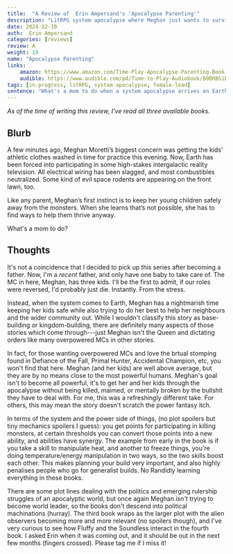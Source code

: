```yaml
---
title:  "A Review of  Erin Ampersand's 'Apocalypse Parenting'"
description: "LitRPG system apocalypse where Meghan just wants to survive it with her kids."
date: 2024-12-10
auth:  Erin Ampersand
categories: [reviews]
review: A
weight: 19
name: "Apocalypse Parenting"
links:
    amazon: https://www.amazon.com/Time-Play-Apocalypse-Parenting-Book-ebook/dp/B0B3XT4TCJ
    audible: https://www.audible.com/pd/Time-to-Play-Audiobook/B0BRBS1D87
tags: [in-progress, litRPG, system-apocalypse, female-lead]
sentence: "What's a mom to do when a system apocalypse arrives on Earth?"
---
```


*As of the time of writing this review, I've read all three available books.*

## Blurb

A few minutes ago, Meghan Moretti’s biggest concern was getting the kids’ athletic clothes washed in time for practice this evening. Now, Earth has been forced into participating in some high-stakes intergalactic reality television. All electrical wiring has been slagged, and most combustibles neutralized. Some kind of evil space rodents are appearing on the front lawn, too.

Like any parent, Meghan’s first instinct is to keep her young children safely away from the monsters. When she learns that’s not possible, she has to find ways to help them thrive anyway.

What's a mom to do?



## Thoughts

It's not a coincidence that I decided to pick up this series after becoming a father. Now, I'm a *recent* father, and only have one baby to take care of. The MC in here, Meghan, has three kids. I'll be the first to admit, if our roles were reversed, I'd probably just die. Instantly. From the stress.

Instead, when the system comes to Earth, Meghan has a nightmarish time keeping her kids safe while also trying to do her best to help her neighbours and the wider community out. While I wouldn't classify this story as base-building or kingdom-building, there are definitely many aspects of those stories which come through---just Meghan isn't the Queen and dictating orders like many overpowered MCs in other stories.

In fact, for those wanting overpowered MCs and love the brtual stomping found in Defiance of the Fall, Primal Hunter, Accidental Champion, etc, you won't find that here. Meghan (and her kids) are well above average, but they are by no means close to the most powerful humans. Meghan's goal isn't to become all powerful, it's to get her and her kids through the apocalypse without being killed, maimed, or mentally broken by the bullshit they have to deal with. For me, this was a refreshingly different take. For others, this may mean the story doesn't scratch the power fantasy itch.

In terms of the system and the power side of things, (no plot spoilers but tiny mechanics spoilers I guess): you get points for participating in killing monsters, at certain thresholds you can convert those points into a new ability, and abilities have synergy. The example from early in the book is if you take a skill to manipulate heat, and another to freeze things, you're doing temperature/energy manipulation in two ways, so the two skills boost each other. This makes planning your build very important, and also highly penalises people who go for generalist builds. No Randidly learning everything in these books.

There are some plot lines dealing with the politics and emerging rulership struggles of an apocalyptic world, but once again Meghan *isn't* trying to become world leader, so the books don't descend into political machinations (hurray). The third book wraps as the larger plot with the alien observers becoming more and more relevant (no spoilers though), and I've very curious to see how Fluffy and the Soundless interact in the fourth book. I asked Erin when it was coming out, and it should be out in the next few months (fingers crossed). Please tag me if I miss it!